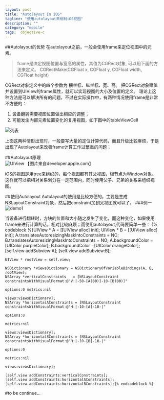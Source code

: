 ```yaml
---
layout: post
title: "Autolayout in iOS"
tagline: "使用autolayout来绘制iOS视图"
description: ""
category: "mobile"
tags:  objective-c 
---
```



##Autolayout的优势
在autolayout之前，一般会使用frame来定位视图中的元素。

> frame是决定视图位置与宽高的属性，其值为CGRect对象, 可以用下面的方法来定义。
> CGRectMake(CGFloat x, CGFloat y, CGFloat width, CGFloat height)


CGRect对象定义中的四个参数为 横坐标、纵坐标、宽、高。
把CGRect对象赋值并设置到UIView的frame属性，就可以实现视图的大小及位置的定义。
理论上这种方法是可以解决所有的问题，不过在实际操作中，有两种情况使用frame是非常不方便的：

   1. 设备翻转需要视图位置做出相应的调整；
   2. 可能发生内部元素位置变化的复用视图，如下图中的tableViewCell
   
![列表](http://farm6.staticflickr.com/5347/9431737148_10e116c3bf_o.png)

上面这两种情形出现时，一般要写大量的定位计算代码，而且升级比较麻烦，于是出现了Autolayout来改善frame计算工作过繁重的问题；


##Autolayout原理    
![UIView](https://developer.apple.com/library/ios/documentation/WindowsViews/Conceptual/ViewPG_iPhoneOS/Art/windowlayers.jpg)
【图片来自developer.apple.com】

iOS的视图是用tree来组织的，每个视图都有其父视图，根节点为Window对象。
这样就可以把相对关系划分在一定范围内，同时使用父子、兄弟的关系来组织视图。

##使用Autolayout 
Autolayout的使用是比较方便的，主要是生成NSLayoutConstraint对象，然后把constraint加到父视图就可以了。
###例一
![demo1](http://farm6.staticflickr.com/5444/9429251493_8a9958c5b1_o.png)

当设备进行翻转时，方块的位置和大小随之发生了变化，而这种变化，如果使用frame来进行计算的话，相对比较麻烦；而使用autolayout,代码要简单一些：
{% codeblock %}UIView * A = [[UIView alloc] init];
    UIView * B = [[UIView alloc] init];
    A.translatesAutoresizingMaskIntoConstraints = NO;
    B.translatesAutoresizingMaskIntoConstraints = NO;
    A.backgroundColor =[UIColor purpleColor];
    B.backgroundColor =[UIColor orangeColor];
    [self.view addSubview:A];
    [self.view addSubview:B];
    
    UIView * rootView = self.view;
    
    NSDictionary *viewsDictionary = NSDictionaryOfVariableBindings(A, B, rootView);
    NSArray *verticalConstraints   = [NSLayoutConstraint constraintsWithVisualFormat:@"V:|-50-[A(80)]-10-[B(80)]"
                                                                             options:0 metrics:nil
                                                                               views:viewsDictionary];
    NSArray *horizontalAConstraints = [NSLayoutConstraint constraintsWithVisualFormat:@"H:|-10-[A]-10-|"
                                                                             options:0
                                                                             metrics:nil
                                                                               views:viewsDictionary];
    NSArray *horizontalBConstraints = [NSLayoutConstraint constraintsWithVisualFormat:@"H:|-10-[B]-10-|"
                                                                             options:0
                                                                             metrics:nil
                                                                               views:viewsDictionary];
    
    [self.view addConstraints:verticalConstraints];
    [self.view addConstraints:horizontalAConstraints];
    [self.view addConstraints:horizontalBConstraints];{% endcodeblock %}
    
    
#to be continue…